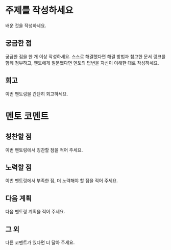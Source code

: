 # 주제를 작성하세요
배운 것을 작성하세요.

## 궁금한 점
궁금한 점을 한 개 이상 작성하세요.
스스로 해결했다면 해결 방법과 참고한 문서 링크를 함께 첨부하고,
멘토에게 질문했다면 멘토의 답변을 자신이 이해한 대로 작성하세요.

## 회고 
이번 멘토링을 간단히 회고하세요.

# 멘토 코멘트 
## 칭찬할 점
이번 멘토링에서 칭찬할 점을 적어 주세요.

## 노력할 점 
이번 멘토링에서 부족한 점, 더 노력해야 할 점을 적어 주세요.

## 다음 계획 
다음 멘토링 계획을 적어 주세요.

## 그 외
다른 코멘트가 있다면 더 달아 주세요.